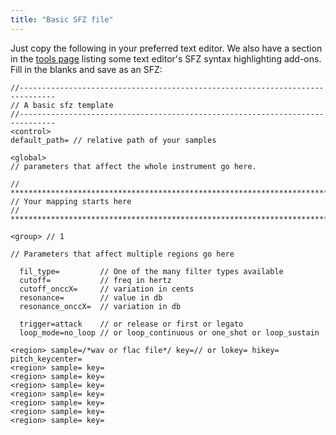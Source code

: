 ```yaml
---
title: "Basic SFZ file"
---
```

Just copy the following in your preferred text editor.
We also have a section in the [tools page] listing some text editor's
SFZ syntax highlighting add-ons.
Fill in the blanks and save as an SFZ:

```sfz
//------------------------------------------------------------------------------
// A basic sfz template
//------------------------------------------------------------------------------
<control>
default_path= // relative path of your samples

<global>
// parameters that affect the whole instrument go here.

// *****************************************************************************
// Your mapping starts here
// *****************************************************************************

<group> // 1

// Parameters that affect multiple regions go here

  fil_type=         // One of the many filter types available
  cutoff=           // freq in hertz
  cutoff_onccX=     // variation in cents
  resonance=        // value in db
  resonance_onccX=  // variation in db

  trigger=attack    // or release or first or legato
  loop_mode=no_loop // or loop_continuous or one_shot or loop_sustain

<region> sample=/*wav or flac file*/ key=// or lokey= hikey= pitch_keycenter=
<region> sample= key=
<region> sample= key=
<region> sample= key=
<region> sample= key=
<region> sample= key=
<region> sample= key=
<region> sample= key=
```


[tools page]: ../software/tools.md
